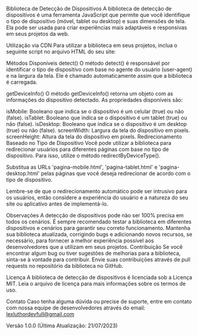 Biblioteca de Detecção de Dispositivos
A biblioteca de detecção de dispositivos é uma ferramenta JavaScript que permite que você identifique o tipo de dispositivo (móvel, tablet ou desktop) e suas dimensões de tela. Ela pode ser usada para criar experiências mais adaptáveis e responsivas em seus projetos da web.

Utilização via CDN
Para utilizar a biblioteca em seus projetos, inclua o seguinte script no arquivo HTML do seu site:

<!DOCTYPE html>
<html>
<head>
  <title>Seu Título</title>
</head>
<body>
  <!-- Inclua a biblioteca via CDN -->
  <script src="https://cdn.jsdelivr.net/npm/sua-biblioteca@1.0.0/device-detector.js"></script>
  <script>
    // Agora você pode usar a biblioteca
    console.log(DeviceDetector.getDeviceInfo());
  </script>
</body>
</html>

Métodos Disponíveis
detect()
O método detect() é responsável por identificar o tipo de dispositivo com base no agente do usuário (user-agent) e na largura da tela. Ele é chamado automaticamente assim que a biblioteca é carregada.

getDeviceInfo()
O método getDeviceInfo() retorna um objeto com as informações do dispositivo detectado. As propriedades disponíveis são:

isMobile: Booleano que indica se o dispositivo é um celular (true) ou não (false).
isTablet: Booleano que indica se o dispositivo é um tablet (true) ou não (false).
isDesktop: Booleano que indica se o dispositivo é um desktop (true) ou não (false).
screenWidth: Largura da tela do dispositivo em pixels.
screenHeight: Altura da tela do dispositivo em pixels.
Redirecionamento Baseado no Tipo de Dispositivo
Você pode utilizar a biblioteca para redirecionar usuários para diferentes páginas com base no tipo de dispositivo. Para isso, utilize o método redirectByDeviceType().

<!DOCTYPE html>
<html>
<head>
  <title>Redirecionamento baseado no tipo de dispositivo</title>
</head>
<body>
  <!-- Inclua a biblioteca via CDN -->
  <script src="https://cdn.jsdelivr.net/npm/sua-biblioteca@1.0.0/device-detector.js"></script>
  <script>
    // Redirecionar os usuários para URLs específicas com base no tipo de dispositivo
    DeviceDetector.redirectByDeviceType('pagina-mobile.html', 'pagina-tablet.html', 'pagina-desktop.html');
  </script>
</body>
</html>

Substitua as URLs 'pagina-mobile.html', 'pagina-tablet.html' e 'pagina-desktop.html' pelas páginas que você deseja redirecionar de acordo com o tipo de dispositivo.

Lembre-se de que o redirecionamento automático pode ser intrusivo para os usuários, então considere a experiência do usuário e a natureza do seu site ou aplicativo antes de implementá-lo.

Observações
A detecção de dispositivos pode não ser 100% precisa em todos os cenários. É sempre recomendado testar a biblioteca em diferentes dispositivos e cenários para garantir seu correto funcionamento.
Mantenha sua biblioteca atualizada, corrigindo bugs e adicionando novos recursos, se necessário, para fornecer a melhor experiência possível aos desenvolvedores que a utilizam em seus projetos.
Contribuição
Se você encontrar algum bug ou tiver sugestões de melhorias para a biblioteca, sinta-se à vontade para contribuir. Envie suas contribuições através de pull requests no repositório da biblioteca no GitHub.

Licença
A biblioteca de detecção de dispositivos é licenciada sob a Licença MIT. Leia o arquivo de licença para mais informações sobre os termos de uso.

Contato
Caso tenha alguma dúvida ou precise de suporte, entre em contato com nossa equipe de desenvolvedores através do email: lexluthordevfull@gmail.com

Versão
1.0.0 (Última Atualização: 21/07/2023)

